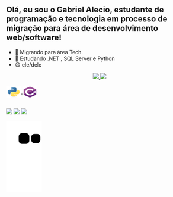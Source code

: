 
## Olá, eu sou o Gabriel Alecio, estudante de programação e tecnologia em processo de migração para área de desenvolvimento web/software!

- 🔭 Migrando para área Tech.
- 🌱 Estudando .NET , SQL Server e Python
- 😄 ele/dele

<div align="center">
  <a href="https://github.com/AlecioDev">
  <img height="180em" src="https://github-readme-stats.vercel.app/api?username=AlecioDev&show_icons=true&theme=dark&include_all_commits=true&count_private=true"/>
  <img height="180em" src="https://github-readme-stats.vercel.app/api/top-langs/?username=AlecioDev&layout=compact&langs_count=7&theme=dark"/>
</div>
<div style="display: inline_block"><br>
  <img align="center" alt="Rafa-Python" height="30" width="40" src="https://raw.githubusercontent.com/devicons/devicon/master/icons/python/python-original.svg">
  <img align="center" alt="Rafa-Csharp" height="30" width="40" src="https://raw.githubusercontent.com/devicons/devicon/master/icons/csharp/csharp-original.svg">
</div>
  
  ##
 
<div> 
  <a href="https://www.instagram.com/aleciobr/" target="_blank"><img height="80em" src="https://img.shields.io/badge/-Instagram-%23E4405F?style=for-the-badge&logo=instagram&logoColor=white" target="_blank"></a>
  <a href = "mailto:aleciorpo@gmail.com"><img height="80em" src="https://img.shields.io/badge/-Gmail-%23333?style=for-the-badge&logo=gmail&logoColor=white" target="_blank"></a>
  <a href="https://www.linkedin.com/in/aleciodev/" target="_blank"><img height="80em" src="https://img.shields.io/badge/-LinkedIn-%230077B5?style=for-the-badge&logo=linkedin&logoColor=white" target="_blank"></a> 
 
  ![Snake animation](https://github.com/rafaballerini/rafaballerini/blob/output/github-contribution-grid-snake.svg)
 
</div>
